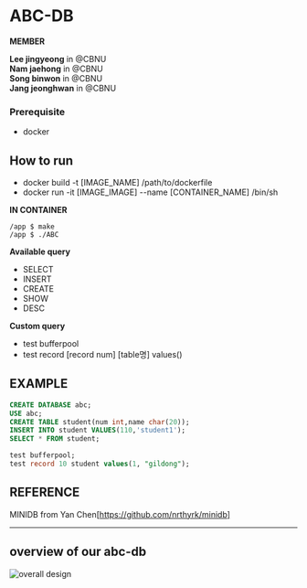 # ABC-DB
**MEMBER**  

**Lee jingyeong** in @CBNU  
**Nam jaehong** in @CBNU  
**Song binwon** in @CBNU  
**Jang jeonghwan** in @CBNU  

### Prerequisite
- docker

## How to run  

- docker build -t [IMAGE_NAME] /path/to/dockerfile
- docker run -it [IMAGE_IMAGE] --name [CONTAINER_NAME] /bin/sh
 
**IN CONTAINER**
```shell
/app $ make
/app $ ./ABC
```
**Available query**
- SELECT
- INSERT
- CREATE
- SHOW
- DESC

**Custom query** 
- test bufferpool
- test record [record num] [table명] values()

## EXAMPLE
```sql
CREATE DATABASE abc;
USE abc;
CREATE TABLE student(num int,name char(20));
INSERT INTO student VALUES(110,'student1');
SELECT * FROM student;
```

```sql
test bufferpool;
test record 10 student values(1, "gildong");
```

## REFERENCE
MINIDB from Yan Chen[https://github.com/nrthyrk/minidb]

---  
## overview of our abc-db
![overall design](https://github.com/user-attachments/assets/65aaa223-d09b-4b49-8c03-a20a68d0be61)
